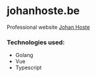 # johanhoste.be
Professional website [Johan Hoste](https://www.johanhoste.be)

### Technologies used:
- Golang
- Vue
- Typescript
